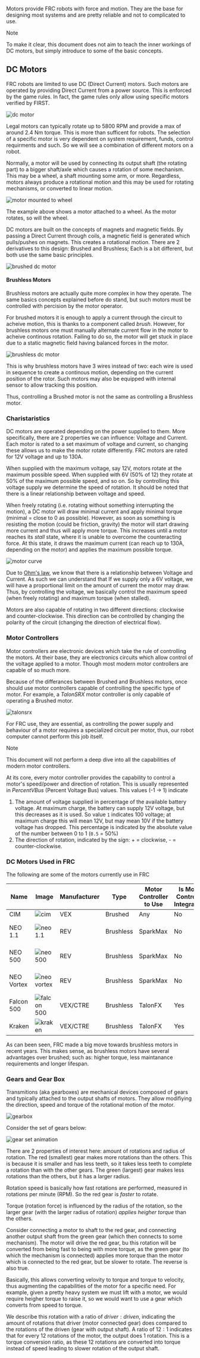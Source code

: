 Motors provide FRC robots with force and motion. They are the base for designing most systems and are pretty reliable and not to complicated to use.

> [!NOTE]
> To make it clear, this document does not aim to teach the inner workings of DC motors, but simply introduce to some of the basic concepts.

## DC Motors

FRC robots are limited to use DC (Direct Current) motors. Such motors are operated by providing Direct Current from a power source. 
This is enforced by the game rules. In fact, the game rules only allow using specific motors verified by FIRST. 

![dc motor](https://github.com/user-attachments/assets/c64d0056-3b30-4fe2-949c-8c200d3c22eb)

Legal motors can typically rotate up to 5800 RPM and provide a max of around 2.4 Nm torque. This is more than sufficent for robots. The selection of a specific motor is very dependent on system requirement, funds, control requirments and such. So we will see a combination of different motors on a robot.

Normally, a motor will be used by connecting its output shaft (the rotating part) to a bigger shaft/axle which causes a rotation of some mechanism. This may be a wheel,
a shaft mounting some arm, or more. Regardless, motors always produce a rotational motion and this may be used for rotating mechanisms, or converted to linear motion.

![motor mounted to wheel](https://github.com/user-attachments/assets/9d2b9fee-24bf-4f38-944b-9dd8576e3335)

The example above shows a motor attached to a wheel. As the motor rotates, so will the wheel.

DC motors are built on the concepts of magnets and magnetic fields. By passing a Direct Current through coils, a magnetic field is generated which pulls/pushes on magnets. This creates a rotational motion.
There are 2 derivatives to this design: Brushed and Brushless; Each is a bit different, but both use the same basic principles.

![brushed dc motor](https://github.com/user-attachments/assets/77cd167c-b096-48d4-a659-73d477d20780)

#### Brushless Motors

Brushless motors are actually quite more complex in how they operate. The same basics concepts explained before do stand, but such motors must be controlled with percision by the motor operator. 

For brushed motors it is enough to apply a current through the circuit to acheive motion, this is thanks to a component called _brush_. However, for brushless motors one  must manually alternate current flow in the motor to acheive continous rotation. Failing to do so, the motor will get stuck in place due to a static magnetic field having balanced forces in the motor. 

![brushless dc motor](https://github.com/user-attachments/assets/cee848fe-c9c5-4cc7-88d4-ee86ef416000)

This is why brushless motors have 3 wires instead of two: each wire is used in sequence to create a continous motion, depending on the current position of the rotor. Such motors may also be equipped with internal sensor to allow tracking this position.

Thus, controlling a Brushed motor is not the same as controlling a Brushless motor.

### Charistaristics

DC motors are operated depending on the power supplied to them. More specifically, there are 2 properties we can influence: Voltage and Current. Each motor is rated to a set maximum of voltage and current, so changing these allows us to make the motor rotate differently. FRC motors are rated for 12V voltage and up to 130A.

When supplied with the maximum voltage, say 12V, motors rotate at the maximum possible speed. When supplied with 6V (50% of 12) they rotate at 50% of the maximum possible speed, and so on. So by controlling this voltage supply we determine the speed of rotation. It should be noted that there is a linear relationship between voltage and speed. 

When freely rotating (i.e. rotating without something interrupting the motion), a DC motor will draw minimal current and apply minimal torque (minimal = close to 0 as possible). However, as soon as something is resisting the motion (could be friction, gravity) the motor will start drawing more current and thus will apply more torque. This increases until a motor reaches its _stall_ state, where it is unable to overcome the counteracting force. At this state, it draws the maximum current (can reach up to 130A, depending on the motor) and applies the maximum possible torque.

![motor curve](https://github.com/user-attachments/assets/ed32c1fd-9d00-4f2a-8e99-d41d889efa79)

Due to [Ohm's law](https://en.wikipedia.org/wiki/Ohm%27s_law), we know that there is a relationship between Voltage and Current. As such we can understand that If we supply only a 6V voltage, we will have a proportional limit on the amount of current the motor may draw. Thus, by controlling the voltage, we basically control the maximum speed (when freely rotating) and maximum torque (when stalled).

Motors are also capable of rotating in two different directions: clockwise and counter-clockwise. This direction can be controlled by changing the polarity of the circuit (changing the direction of electrical flow). 

### Motor Controllers

Motor controllers are electronic devices which take the rule of controlling the motors. At their base, they are electronics circuits which allow control of the voltage applied to a motor. Though most modern motor controllers are capable of so much more.

Because of the differances between Brushed and Brushless motors, once should use motor controllers capable of controlling the specific type of motor. For example, a _TalonSRX_ motor controller is only capable of operating a Brushed motor.

![talonsrx](https://github.com/user-attachments/assets/88cef2dc-4e4a-4e69-b025-caf922a3314d)

For FRC use, they are essential, as controlling the power supply and behaviour of a motor requires a specialized circuit per motor, thus, our robot computer cannot perform this job itself.

> [!NOTE]
> This document will not perform a deep dive into all the capabilities of modern motor controllers.

At its core, every motor controller provides the capability to control a motor's speed/power and direction of rotation. This is usually represented in _PercentVBus_ (Percent Voltage Bus) values. This values (-1 -> 1) indicate
1. The amount of voltage supplied in percentage of the available battery voltage. At maximum charge, the battery can supply 12V voltage, but this decreases as it is used. So value `1` indicates $100%$ voltage; at maximum charge this will mean 12V, but may mean 10V if the battery voltage has dropped. This percentage is indicated by the absolute value of the number between 0 to 1 (`0.5` = 50%)
2. The direction of rotation, indicated by the sign: + = clockwise, - = counter-clockwise.

### DC Motors Used in FRC

The following are some of the motors currently use in FRC

Name | Image | Manufacturer | Type | Motor Controller to Use | Is Motor Controller Integrated? | Integrated Sensors
------|------|--------------|------|----------|--------|------
CIM | ![cim](https://github.com/user-attachments/assets/836f685a-71db-4661-a21b-3ab4dc2597c1) | VEX | Brushed | Any | No | -
NEO 1.1 | ![neo 1.1](https://github.com/user-attachments/assets/7dd6e612-4f04-427c-bb1a-5b4422e5ebf7) | REV | Brushless | SparkMax | No | Encoder, Temperature Sensor
NEO 500 | ![neo 500](https://github.com/user-attachments/assets/c2d17baa-9d4e-437c-a19c-4e46a7ec6538) | REV | Brushless | SparkMax | No | Encoder, Temperature Sensor
NEO Vortex | ![neo vortex](https://github.com/user-attachments/assets/f138cced-2e52-451c-921a-40504765f5c1) | REV | Brushless | SparkMax | No | Encoder, Temperature Sensor
Falcon 500 | ![falcon 500](https://github.com/user-attachments/assets/358d1c18-8c02-471c-942a-9a6a5428b047) | VEX/CTRE | Brushless | TalonFX | Yes | Encoder, Temperature
Kraken | ![kraken](https://github.com/user-attachments/assets/489b8de1-4880-417d-9797-7876897e46e4) | VEX/CTRE | Brushless | TalonFX | Yes | Encoder, Temperature

As can been seen, FRC made a big move towards brushless motors in recent years. This makes sense, as brushless motors have several advantages over brushed; such as: higher torque, less maintanance requirements and longer lifespan.

### Gears and Gear Box

Transmitions (aka gearboxes) are mechanical devices composed of gears and typically attached to the output shafts of motors. They allow modifiying the direction, speed and torque of the rotational motion of the motor. 

![gearbox](https://github.com/user-attachments/assets/540f55db-8100-4f98-93a6-6daccade52a9)

Consider the set of gears below:

![gear set animation](https://upload.wikimedia.org/wikipedia/commons/b/bd/Animated_3_Gear_Row.gif)

There are 2 properties of interest here: amount of rotations and radius of rotation. The red (smallest) gear makes more rotations than the others. This is because it is smaller and has less teeth, so it takes less teeth to complete a rotation than with the other gears. The green (largest) gear makes less rotations than the others, but it has a larger radius. 

Rotation speed is basically how fast rotations are performed, measured in rotations per minute (RPM). So the red gear is _faster_ to rotate.

Torque (rotation force) is influenced by the radius of the rotation, so the larger gear (with the larger radius of rotation) _applies heigher torque_ than the others.

Consider connecting a motor to shaft to the red gear, and connecting another output shaft from the green gear (which then connects to some mechanism). The motor will drive the red gear, bu this rotation will be converted from being fast to being with more torque, as the green gear (to which the mechanism is connected) applies more torque than the motor which is connected to the red gear, but be slower to rotate. The reverse is also true.

Basically, this allows converting velovity to torque and torque to velocity, thus augmenting the capabilities of the motor for a specific need. For example, given a pretty heavy system we must lift with a motor, we would require heigher torque to raise it, so we would want to use a gear which converts from speed to torque. 

We describe this rotation with a ratio of $driver : driven$, indicating the amount of rotations that driver (motor connected gear) does compared to the rotations of the driven (gear with output shaft). A ratio of $12 : 1$ indicates that for every 12 rotations of the motor, the output does 1 rotation. This is a torque conversion ratio, as these 12 rotations are converted into torque instead of speed leading to slower rotation of the output shaft.
